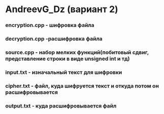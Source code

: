 # AndreevG_Dz (вариант 2)
<h3>encryption.cpp - шифровка файла</h3>
<h3>decryption.cpp -расшифровка файла</h3>
<h3>source.cpp - набор мелких функций(побитовый сдвиг, представление строки в виде unsigned int и тд)</h3>
<h3>input.txt - изначальный текст для шифровки</h3>
<h3>cipher.txt - файл, куда шифруется текст и откуда потом он расшифровывается</h3>
<h3>output.txt - куда расшифровывается файл</h3>
